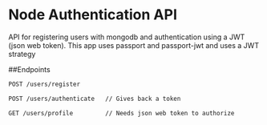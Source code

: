 # Node Authentication API

API for registering users with mongodb and authentication using a JWT (json web token). This app uses passport and passport-jwt and uses a JWT strategy

##Endpoints
```bash
POST /users/register
```

```bash
POST /users/authenticate   // Gives back a token
```

```bash
GET /users/profile         // Needs json web token to authorize
```